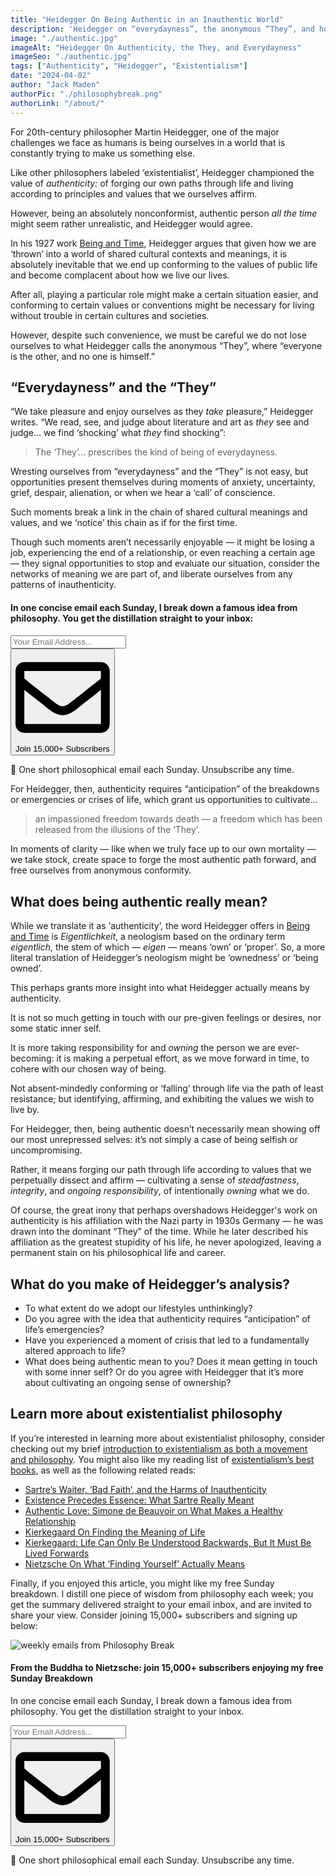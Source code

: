 ```yaml
---
title: "Heidegger On Being Authentic in an Inauthentic World"
description: 'Heidegger on “everydayness”, the anonymous “They”, and how we can cultivate authenticity in a world that is constantly trying to make us something else.'
image: "./authentic.jpg"
imageAlt: "Heidegger On Authenticity, the They, and Everydayness"
imageSeo: "./authentic.jpg"
tags: ["Authenticity", "Heidegger", "Existentialism"]
date: "2024-04-02"
author: "Jack Maden"
authorPic: "./philosophybreak.png"
authorLink: "/about/"
---
```


<span class="big-letter">F</span>or 20th-century philosopher Martin Heidegger, one of the major challenges we face as humans is being ourselves in a world that is constantly trying to make us something else. 

Like other philosophers labeled ‘existentialist’, Heidegger championed the value of _authenticity:_ of forging our own paths through life and living according to principles and values that we ourselves affirm.

However, being an absolutely nonconformist, authentic person _all the time_ might seem rather unrealistic, and Heidegger would agree. 

In his 1927 work <a target="_blank" rel="noopener noreferrer sponsored" href="https://www.amazon.com/Being-Harper-Perennial-Modern-Thought/dp/0061575593?&linkCode=ll1&tag=philosophybre-20&linkId=93371f27f7f4d2c1719338fb4c3f1adb&language=en_US&ref_=as_li_ss_tl">Being and Time</a>, Heidegger argues that given how we are ‘thrown’ into a world of shared cultural contexts and meanings, it is absolutely inevitable that we end up conforming to the values of public life and become complacent about how we live our lives. 

After all, playing a particular role might make a certain situation easier, and conforming to certain values or conventions might be necessary for living without trouble in certain cultures and societies.

However, despite such convenience, we must be careful we do not lose ourselves to what Heidegger calls the anonymous “They”, where “everyone is the other, and no one is himself.”

## “Everydayness” and the “They”

<span class="big-letter">“W</span>e take pleasure and enjoy ourselves as they _take_ pleasure,” Heidegger writes. “We read, see, and judge about literature and art as _they_ see and judge… we find ‘shocking’ what _they_ find shocking”:

>The ‘They’… prescribes the kind of being of everydayness.

Wresting ourselves from “everydayness” and the “They” is not easy, but opportunities present themselves during moments of anxiety, uncertainty, grief, despair, alienation, or when we hear a ‘call’ of conscience.

Such moments break a link in the chain of shared cultural meanings and values, and we ‘notice’ this chain as if for the first time.

Though such moments aren’t necessarily enjoyable — it might be losing a job, experiencing the end of a relationship, or even reaching a certain age — they signal opportunities to stop and evaluate our situation, consider the networks of meaning we are part of, and liberate ourselves from any patterns of inauthenticity. 

<!--small subscribe-->
<div class="course-promo darkradial-background subscribe text-center">
    <h4>In one concise email each Sunday, I break down a famous idea from philosophy. You get the distillation straight to your inbox:</h4>
    <div class="small-pad-top">
        <form action="https://app.convertkit.com/forms/5812400/subscriptions" method="post" data-sv-form="5812400" data-uid="be0e52d3c0" data-format="inline" data-version="6" data-options="{&quot;settings&quot;:{&quot;after_subscribe&quot;:{&quot;action&quot;:&quot;message&quot;,&quot;success_message&quot;:&quot;Thank you, philosopher! Your welcome email will land in your inbox shortly.&quot;,&quot;redirect_url&quot;:&quot;https://philosophybreak.com/thank-you/&quot;},&quot;analytics&quot;:{&quot;google&quot;:null,&quot;fathom&quot;:null,&quot;facebook&quot;:null,&quot;segment&quot;:null,&quot;pinterest&quot;:null,&quot;sparkloop&quot;:null,&quot;googletagmanager&quot;:null},&quot;modal&quot;:{&quot;trigger&quot;:&quot;timer&quot;,&quot;scroll_percentage&quot;:null,&quot;timer&quot;:5,&quot;devices&quot;:&quot;all&quot;,&quot;show_once_every&quot;:15},&quot;powered_by&quot;:{&quot;show&quot;:false,&quot;url&quot;:&quot;https://convertkit.com/features/forms?utm_campaign=poweredby&amp;utm_content=form&amp;utm_medium=referral&amp;utm_source=dynamic&quot;},&quot;recaptcha&quot;:{&quot;enabled&quot;:false},&quot;return_visitor&quot;:{&quot;action&quot;:&quot;show&quot;,&quot;custom_content&quot;:&quot;&quot;},&quot;slide_in&quot;:{&quot;display_in&quot;:&quot;bottom_right&quot;,&quot;trigger&quot;:&quot;timer&quot;,&quot;scroll_percentage&quot;:null,&quot;timer&quot;:5,&quot;devices&quot;:&quot;all&quot;,&quot;show_once_every&quot;:15},&quot;sticky_bar&quot;:{&quot;display_in&quot;:&quot;top&quot;,&quot;trigger&quot;:&quot;timer&quot;,&quot;scroll_percentage&quot;:null,&quot;timer&quot;:5,&quot;devices&quot;:&quot;all&quot;,&quot;show_once_every&quot;:15}},&quot;version&quot;:&quot;6&quot;}" min-width="400 500 600 700 800">
        <div data-style="clean"><ul data-element="errors" data-group="alert"></ul><div data-element="fields" data-stacked="false">
            <div>
                <input name="email_address" aria-label="Your Email Address..." placeholder="Your Email Address..." required type="email" />
            </div>
            <button class="button primary" type="submit" data-element="submit"><div><div></div><div></div><div></div></div><span><svg xmlns="http://www.w3.org/2000/svg" viewBox="0 0 512 512"><path d="M464 64H48C21.49 64 0 85.49 0 112v288c0 26.51 21.49 48 48 48h416c26.51 0 48-21.49 48-48V112c0-26.51-21.49-48-48-48zm0 48v40.805c-22.422 18.259-58.168 46.651-134.587 106.49-16.841 13.247-50.201 45.072-73.413 44.701-23.208.375-56.579-31.459-73.413-44.701C106.18 199.465 70.425 171.067 48 152.805V112h416zM48 400V214.398c22.914 18.251 55.409 43.862 104.938 82.646 21.857 17.205 60.134 55.186 103.062 54.955 42.717.231 80.509-37.199 103.053-54.947 49.528-38.783 82.032-64.401 104.947-82.653V400H48z"/></svg>Join 15,000+ Subscribers</span></button>
            </div>
            </div>
        </form>
        <p class="tiny-mar-top no-mar-bottom review-font">💭 One short philosophical email each Sunday. Unsubscribe any time.</p>
    </div>
</div>

For Heidegger, then, authenticity requires “anticipation” of the breakdowns or emergencies or crises of life, which grant us opportunities to cultivate…

>an impassioned freedom towards death — a freedom which has been released from the illusions of the ‘They’.

In moments of clarity — like when we truly face up to our own mortality — we take stock, create space to forge the most authentic path forward, and free ourselves from anonymous conformity. 

## What does being authentic really mean?

<span class="big-letter">W</span>hile we translate it as ‘authenticity’, the word Heidegger offers in <a target="_blank" rel="noopener noreferrer sponsored" href="https://www.amazon.com/Being-Harper-Perennial-Modern-Thought/dp/0061575593?&linkCode=ll1&tag=philosophybre-20&linkId=93371f27f7f4d2c1719338fb4c3f1adb&language=en_US&ref_=as_li_ss_tl">Being and Time</a> is _Eigentlichkeit_, a neologism based on the ordinary term _eigentlich_, the stem of which — _eigen_ — means ‘own’ or ‘proper’. So, a more literal translation of Heidegger’s neologism might be ‘ownedness’ or ‘being owned’. 

This perhaps grants more insight into what Heidegger actually means by authenticity.

It is not so much getting in touch with our pre-given feelings or desires, nor some static inner self.

It is more taking responsibility for and _owning_ the person we are ever-becoming: it is making a perpetual effort, as we move forward in time, to cohere with our chosen way of being.

Not absent-mindedly conforming or ‘falling’ through life via the path of least resistance; but identifying, affirming, and exhibiting the values we wish to live by.  

For Heidegger, then, being authentic doesn’t necessarily mean showing off our most unrepressed selves: it’s not simply a case of being selfish or uncompromising.

Rather, it means forging our path through life according to values that we perpetually dissect and affirm — cultivating a sense of _steadfastness_, _integrity_, and _ongoing responsibility_, of intentionally _owning_ what we do.

Of course, the great irony that perhaps overshadows Heidegger's work on authenticity is his affiliation with the Nazi party in 1930s Germany — he was drawn into the dominant “They” of the time. While he later described his affiliation as the greatest stupidity of his life, he never apologized, leaving a permanent stain on his philosophical life and career.

## What do you make of Heidegger’s analysis?

- To what extent do we adopt our lifestyles unthinkingly?
- Do you agree with the idea that authenticity requires “anticipation” of life’s emergencies?
- Have you experienced a moment of crisis that led to a fundamentally altered approach to life?
- What does being authentic mean to you? Does it mean getting in touch with some inner self? Or do you agree with Heidegger that it’s more about cultivating an ongoing sense of ownership?

## Learn more about existentialist philosophy

<span class="big-letter">I</span>f you’re interested in learning more about existentialist philosophy, consider checking out my brief [introduction to existentialism as both a movement and philosophy](/articles/what-is-existentialism-3-core-principles-of-existentialist-philosophy/). You might also like my reading list of [existentialism’s best books](/reading-lists/existentialism/), as well as the following related reads:

- [Sartre’s Waiter, ‘Bad Faith’, and the Harms of Inauthenticity](/articles/sartre-waiter-bad-faith-and-the-harms-of-inauthenticity/)
- [Existence Precedes Essence: What Sartre Really Meant](/articles/existence-precedes-essence-what-sartre-really-meant/)
- [Authentic Love: Simone de Beauvoir on What Makes a Healthy Relationship](/articles/authentic-love-simone-de-beauvoir-on-what-makes-a-healthy-relationship/)
- [Kierkegaard On Finding the Meaning of Life](/articles/kierkegaard-on-finding-the-meaning-of-life/)
- [Kierkegaard: Life Can Only Be Understood Backwards, But It Must Be Lived Forwards](/articles/kierkegaard-life-can-only-be-understood-backwards-but-must-be-lived-forwards/)
- [Nietzsche On What ‘Finding Yourself’ Actually Means](/articles/nietzsche-on-what-finding-yourself-actually-means/)

Finally, if you enjoyed this article, you might like my free Sunday breakdown. I distill one piece of wisdom from philosophy each week; you get the summary delivered straight to your email inbox, and are invited to share your view. Consider joining 15,000+ subscribers and signing up below:

<!--big subscribe-->
<div class="course-promo darkradial-background subscribe text-center">
    <img src="/static/6313d50bc32799a6c869239128784c7b/e7f7a/weekly-break.webp" alt="weekly emails from Philosophy Break">
    <h4>From the Buddha to Nietzsche: join 15,000+ subscribers enjoying my free Sunday Breakdown</h4>
    <p class="small-grey-font no-mar-bottom">In one concise email each Sunday, I break down a famous idea from philosophy. You get the distillation straight to your inbox.</p>
    <div class="small-pad-top">
        <form action="https://app.convertkit.com/forms/5812400/subscriptions" method="post" data-sv-form="5812400" data-uid="be0e52d3c0" data-format="inline" data-version="6" data-options="{&quot;settings&quot;:{&quot;after_subscribe&quot;:{&quot;action&quot;:&quot;message&quot;,&quot;success_message&quot;:&quot;Thank you, philosopher! Your welcome email will land in your inbox shortly.&quot;,&quot;redirect_url&quot;:&quot;https://philosophybreak.com/thank-you/&quot;},&quot;analytics&quot;:{&quot;google&quot;:null,&quot;fathom&quot;:null,&quot;facebook&quot;:null,&quot;segment&quot;:null,&quot;pinterest&quot;:null,&quot;sparkloop&quot;:null,&quot;googletagmanager&quot;:null},&quot;modal&quot;:{&quot;trigger&quot;:&quot;timer&quot;,&quot;scroll_percentage&quot;:null,&quot;timer&quot;:5,&quot;devices&quot;:&quot;all&quot;,&quot;show_once_every&quot;:15},&quot;powered_by&quot;:{&quot;show&quot;:false,&quot;url&quot;:&quot;https://convertkit.com/features/forms?utm_campaign=poweredby&amp;utm_content=form&amp;utm_medium=referral&amp;utm_source=dynamic&quot;},&quot;recaptcha&quot;:{&quot;enabled&quot;:false},&quot;return_visitor&quot;:{&quot;action&quot;:&quot;show&quot;,&quot;custom_content&quot;:&quot;&quot;},&quot;slide_in&quot;:{&quot;display_in&quot;:&quot;bottom_right&quot;,&quot;trigger&quot;:&quot;timer&quot;,&quot;scroll_percentage&quot;:null,&quot;timer&quot;:5,&quot;devices&quot;:&quot;all&quot;,&quot;show_once_every&quot;:15},&quot;sticky_bar&quot;:{&quot;display_in&quot;:&quot;top&quot;,&quot;trigger&quot;:&quot;timer&quot;,&quot;scroll_percentage&quot;:null,&quot;timer&quot;:5,&quot;devices&quot;:&quot;all&quot;,&quot;show_once_every&quot;:15}},&quot;version&quot;:&quot;6&quot;}" min-width="400 500 600 700 800">
        <div data-style="clean"><ul data-element="errors" data-group="alert"></ul><div data-element="fields" data-stacked="false">
            <div>
                <input name="email_address" aria-label="Your Email Address..." placeholder="Your Email Address..." required type="email" />
            </div>
            <button class="button primary" type="submit" data-element="submit"><div><div></div><div></div><div></div></div><span><svg xmlns="http://www.w3.org/2000/svg" viewBox="0 0 512 512"><path d="M464 64H48C21.49 64 0 85.49 0 112v288c0 26.51 21.49 48 48 48h416c26.51 0 48-21.49 48-48V112c0-26.51-21.49-48-48-48zm0 48v40.805c-22.422 18.259-58.168 46.651-134.587 106.49-16.841 13.247-50.201 45.072-73.413 44.701-23.208.375-56.579-31.459-73.413-44.701C106.18 199.465 70.425 171.067 48 152.805V112h416zM48 400V214.398c22.914 18.251 55.409 43.862 104.938 82.646 21.857 17.205 60.134 55.186 103.062 54.955 42.717.231 80.509-37.199 103.053-54.947 49.528-38.783 82.032-64.401 104.947-82.653V400H48z"/></svg>Join 15,000+ Subscribers</span></button>
            </div>
            </div>
        </form>
        <p class="tiny-mar-top no-mar-bottom review-font">💭 One short philosophical email each Sunday. Unsubscribe any time.</p>
    </div>
</div>